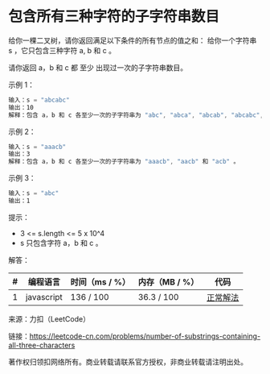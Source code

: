 # 包含所有三种字符的子字符串数目

给你一棵二叉树，请你返回满足以下条件的所有节点的值之和：
给你一个字符串 s ，它只包含三种字符 a, b 和 c 。

请你返回 a，b 和 c 都 至少 出现过一次的子字符串数目。

示例 1：

``` javascript
输入：s = "abcabc"
输出：10
解释：包含 a，b 和 c 各至少一次的子字符串为 "abc", "abca", "abcab", "abcabc", "bca", "bcab", "bcabc", "cab", "cabc" 和 "abc" (相同字符串算多次)。
```

示例 2：

``` javascript
输入：s = "aaacb"
输出：3
解释：包含 a，b 和 c 各至少一次的子字符串为 "aaacb", "aacb" 和 "acb" 。
```

示例 3：

``` javascript
输入：s = "abc"
输出：1
```

提示：

- 3 <= s.length <= 5 x 10^4
- s 只包含字符 a，b 和 c 。

解答：

**#**|**编程语言**|**时间（ms / %）**|**内存（MB / %）**|**代码**
--|--|--|--|--
1|javascript|136 / 100|36.3 / 100|[正常解法](./javascript/ac_v1.js)

来源：力扣（LeetCode）

链接：https://leetcode-cn.com/problems/number-of-substrings-containing-all-three-characters

著作权归领扣网络所有。商业转载请联系官方授权，非商业转载请注明出处。
